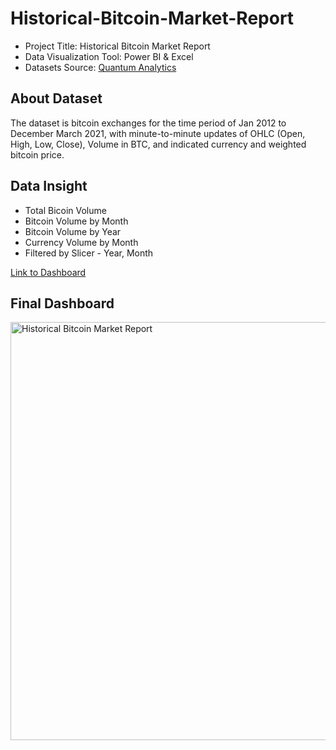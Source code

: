 # Historical-Bitcoin-Market-Report

- Project Title: Historical Bitcoin Market Report
- Data Visualization Tool: Power BI & Excel
- Datasets Source: [Quantum Analytics](https://quantumanalyticsco.org/)

## About Dataset
The dataset is bitcoin exchanges for the time period of Jan 2012 to December March 2021, with minute-to-minute updates of OHLC (Open, High, Low, Close), Volume in BTC, and indicated currency and weighted bitcoin price. 

## Data Insight
- Total Bicoin Volume
- Bitcoin Volume by Month
- Bitcoin Volume by Year
- Currency Volume by Month
- Filtered by Slicer - Year, Month

[Link to Dashboard](https://app.powerbi.com/view?r=eyJrIjoiMWQwZTBkMzMtMzM1Yy00ZjFjLThhZTctZTc5YmEyNWFmOTg0IiwidCI6IjZkNjgxOGU4LTJmYjctNDY3Zi04MzEyLTU3MmMwYWQ1Y2YzZCJ9)

## Final Dashboard

<img width="669" alt="Historical Bitcoin Market Report" src="https://github.com/user-attachments/assets/2c2ed0cc-ec3c-40ae-96aa-f1720ecee8d1">


